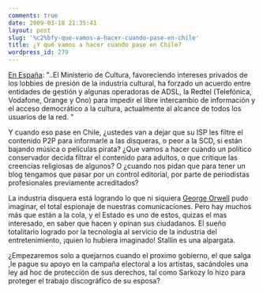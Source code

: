 ```yaml
---
comments: true
date: 2009-03-18 21:35:41
layout: post
slug: '%c2%bfy-que-vamos-a-hacer-cuando-pase-en-chile'
title: ¿Y qué vamos a hacer cuando pase en Chile?
wordpress_id: 279
---
```


[En España](http://exgae.net/baja-de-adsl): "..El Ministerio de Cultura, favoreciendo intereses privados de los lobbies de presión de la industria cultural, ha forzado un acuerdo entre entidades de gestión y algunas operadoras de ADSL, la Redtel (Telefónica, Vodafone, Orange y Ono) para impedir el libre intercambio de información y el acceso democrático a la cultura, actualmente al alcance de todos los usuarios de la red. "

Y cuando eso pase en Chile, ¿ustedes van a dejar que su ISP les filtre el contenido P2P para informarle a las disqueras, o peor a la SCD, si están bajando música o películas pirata? ¿Que vamos a hacer cuando un político conservador decida filtrar el contenido para adultos, o que critique las creencias religiosas de algunos? O ¿cuando nos pidan que para tener un blog tengamos que pasar por un control editorial, por parte de periodistas profesionales previamente acreditados?

La industria disquera está logrando lo que ni siquiera [George Orwell](http://www.online-literature.com/orwell/) pudo imaginar, el total espionaje de nuestras comunicaciones. Pero hay muchos más que están a la cola, y el Estado es uno de estos, quizas el mas interesado, en saber que hacen y opinan sus ciudadanos. El sueño totalitario logrado por la tecnologia al servicio de la industria del entretenimiento, ¡quien lo hubiera imaginado! Stallin es una alpargata.

¿Empezaremos solo a quejarnos cuando el proximo gobierno, el que salga ,le pague su apoyo en la campaña electoral a los artistas, sacándoles una ley ad hoc de protección de sus derechos, tal como Sarkozy lo hizo para proteger el trabajo discográfico de su esposa?



